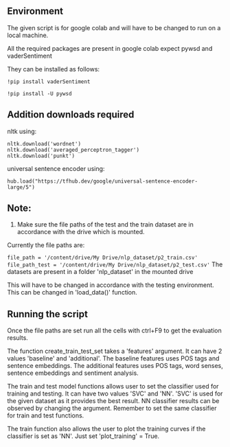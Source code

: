 ## Environment

The given script is for google colab and will have to be changed to run on a local machine.

All the required packages are present in google colab expect pywsd and vaderSentiment

They can be installed as follows:
```
!pip install vaderSentiment
```
```
!pip install -U pywsd
```

## Addition downloads required

nltk using:
```
nltk.download('wordnet')
nltk.download('averaged_perceptron_tagger')
nltk.download('punkt')
```

universal sentence encoder using: 

```
hub.load("https://tfhub.dev/google/universal-sentence-encoder-large/5")
```

## Note:
1. Make sure the file paths of the test and the train dataset are in accordance with the drive which is mounted.

Currently the file paths are: 

`
file_path = '/content/drive/My Drive/nlp_dataset/p2_train.csv'
`
`
file_path_test = '/content/drive/My Drive/nlp_dataset/p2_test.csv'
`
The datasets are present in a folder 'nlp_dataset' in the mounted drive

This will have to be changed in accordance with the testing environment.
This can be changed in 'load_data()' function.

## Running the script
Once the file paths are set run all the cells with ctrl+F9 to get the evaluation results.


The function create_train_test_set takes a 'features' argument.
It can have 2 values 'baseline' and 'additional'. 
The baseline features uses POS tags and sentence embeddings.
The additional features uses POS tags, word senses, sentence embeddings and sentiment analysis.


The train and test model functions allows user to set the classifier used for training and testing.
It can have two values 'SVC' and 'NN'. 'SVC' is used for the given dataset as it provides the best result.
NN classifier results can be observed by changing the argument. 
Remember to set the same classifier for train and test functions.


The train function also allows the user to plot the training curves if the classifier is set as 'NN'.
Just set 'plot_training' = True.  
